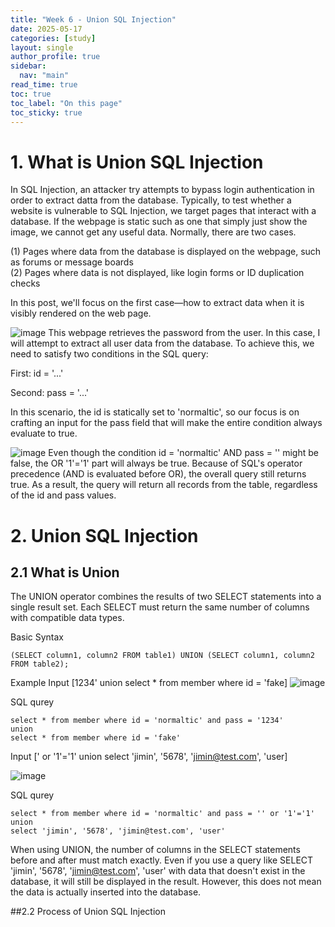 ```yaml
---
title: "Week 6 - Union SQL Injection"
date: 2025-05-17
categories: [study]
layout: single
author_profile: true
sidebar:
  nav: "main"
read_time: true
toc: true
toc_label: "On this page"
toc_sticky: true
---
```


# 1. What is Union SQL Injection

In SQL Injection, an attacker try attempts to bypass login authentication in order to extract datta from the database. Typically, to test whether a website is vulnerable to SQL Injection, we target pages that interact with a database. 
If the webpage is static such as one that simply just show the image, we cannot get any useful data. Normally, there are two cases.  

(1) Pages where data from the database is displayed on the webpage, such as forums or message boards  
(2) Pages where data is not displayed, like login forms or ID duplication checks

In this post, we'll focus on the first case—how to extract data when it is visibly rendered on the web page.


![image](https://github.com/user-attachments/assets/b8f49f68-2981-4ce1-a9ac-b45b265d3590)
This webpage retrieves the password from the user. In this case, I will attempt to extract all user data from the database.
To achieve this, we need to satisfy two conditions in the SQL query:

First: id = '...'

Second: pass = '...'

In this scenario, the id is statically set to 'normaltic', so our focus is on crafting an input for the pass field that will make the entire condition always evaluate to true.

![image](https://github.com/user-attachments/assets/558d4f3e-c6ed-4056-9711-23d788cc797e)
Even though the condition id = 'normaltic' AND pass = '' might be false,
the OR '1'='1' part will always be true.
Because of SQL's operator precedence (AND is evaluated before OR), the overall query still returns true.
As a result, the query will return all records from the table, regardless of the id and pass values.

# 2. Union SQL Injection
## 2.1 What is Union 
The UNION operator combines the results of two SELECT statements into a single result set.
Each SELECT must return the same number of columns with compatible data types.

Basic Syntax
```
(SELECT column1, column2 FROM table1) UNION (SELECT column1, column2 FROM table2);
```

Example 
Input [1234' union select * from member where id = 'fake]
![image](https://github.com/user-attachments/assets/5abf76bb-f57a-4f01-aa52-865c5cb2e361)

SQL qurey 
```
select * from member where id = 'normaltic' and pass = '1234'
union
select * from member where id = 'fake'
```


Input [' or '1'='1' union select 'jimin', '5678', 'jimin@test.com', 'user]

![image](https://github.com/user-attachments/assets/412a4683-5a04-4f67-ac29-f19e71a263af)

SQL qurey 
```
select * from member where id = 'normaltic' and pass = '' or '1'='1'
union
select 'jimin', '5678', 'jimin@test.com', 'user'
```

When using UNION, the number of columns in the SELECT statements before and after must match exactly.
Even if you use a query like SELECT 'jimin', '5678', 'jimin@test.com', 'user' with data that doesn't exist in the database, it will still be displayed in the result.
However, this does not mean the data is actually inserted into the database.

##2.2 Process of Union SQL Injection


